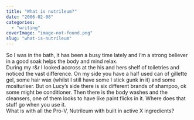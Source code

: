 ```yaml
---
title: "What is nutrileum?"
date: "2006-02-08"
categories: 
  - "writing"
coverImage: "image-not-found.png"
slug: "what-is-nutrileum"
---
```


So I was in the bath, it has been a busy time lately and I’m a strong believer in a good soak helps the body and mind relax.  
During my r&r I looked accross at the his and hers shelf of toiletries and noticed the vast difference. On my side you have a half used can of gillette gel, some hair wax (whilst I still have some I stick gunk in it) and some mosituriser. But on Lucy’s side there is six different brands of shampoo, ok some might be conditioner. Then there is the body washes and the cleansers, one of them looks to have like paint flicks in it. Where does that stuff go when you use it.  
What is with all the Pro-V, Nutrileum with built in active X ingredients?
